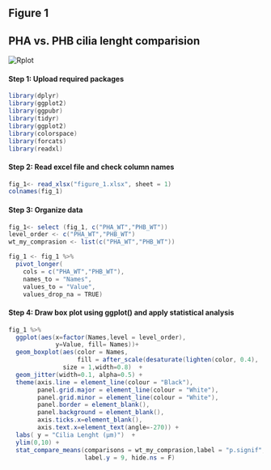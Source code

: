 
## Figure 1

## PHA vs. PHB cilia lenght comparision 
![Rplot](https://user-images.githubusercontent.com/96948625/226445761-d7dd026e-0364-4510-91ce-ff543b0311ed.jpeg)

#### Step 1: Upload required packages

``` Java
library(dplyr)
library(ggplot2)
library(ggpubr)
library(tidyr)
library(ggplot2)
library(colorspace)
library(forcats)
library(readxl)
```

#### Step 2: Read excel file and check column names

``` Java
fig_1<- read_xlsx("figure_1.xlsx", sheet = 1)
colnames(fig_1)
```

#### Step 3: Organize data

``` Java
fig_1<- select (fig_1, c("PHA_WT","PHB_WT"))
level_order <- c("PHA_WT","PHB_WT")
wt_my_comprasion <- list(c("PHA_WT","PHB_WT"))

fig_1 <- fig_1 %>%
  pivot_longer(
    cols = c("PHA_WT","PHB_WT"),
    names_to = "Names", 
    values_to = "Value",
    values_drop_na = TRUE)
```

#### Step 4: Draw box plot using ggplot() and apply statistical analysis

``` Java
fig_1 %>%
  ggplot(aes(x=factor(Names,level = level_order), 
             y=Value, fill= Names))+
  geom_boxplot(aes(color = Names,
                   fill = after_scale(desaturate(lighten(color, 0.4), .3))),
               size = 1,width=0.8)  +
  geom_jitter(width=0.1, alpha=0.5) +
  theme(axis.line = element_line(colour = "Black"),
        panel.grid.major = element_line(colour = "White"),
        panel.grid.minor = element_line(colour = "White"),
        panel.border = element_blank(),
        panel.background = element_blank(),
        axis.ticks.x=element_blank(),
        axis.text.x=element_text(angle=-270)) +
  labs( y = "Cilia Lenght (µm)")  +
  ylim(0,10) +
  stat_compare_means(comparisons = wt_my_comprasion,label = "p.signif",
                     label.y = 9, hide.ns = F)
 ```                    
